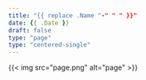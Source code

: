 ```yaml
---
title: "{{ replace .Name "-" " " }}"
date: {{ .Date }}
draft: false
type: "page"
type: "centered-single"
---
```


{{< img src="page.png" alt="page" >}}
